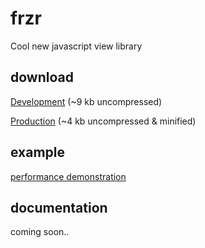 # frzr
Cool new javascript view library

## download

[Development](http://frzrjs.github.io/frzr/dist/frzr.js) (~9 kb uncompressed)

[Production](http://frzrjs.github.io/frzr/dist/frzr.min.js) (~4 kb uncompressed & minified)

## example
[performance demonstration](http://frzr.js.org/example/index.html)

## documentation
coming soon..

